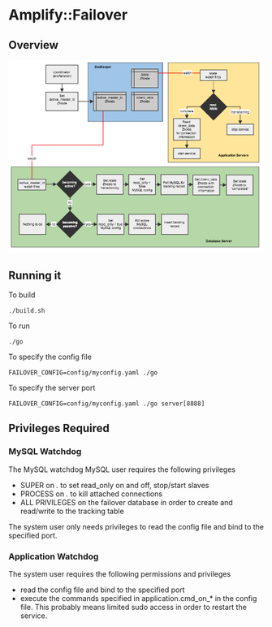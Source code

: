 # Amplify::Failover

## Overview

![Architecture Diagram](/doc/img/mysql_zk_failover.png)

## Running it

To build

    ./build.sh

To run

    ./go

To specify the config file

    FAILOVER_CONFIG=config/myconfig.yaml ./go

To specify the server port

    FAILOVER_CONFIG=config/myconfig.yaml ./go server[8888]


## Privileges Required

### MySQL Watchdog

The MySQL watchdog MySQL user requires the following privileges

- SUPER on *.* to set read_only on and off, stop/start slaves
- PROCESS on *.* to kill attached connections
- ALL PRIVILEGES on the failover database in order to create and read/write to the tracking table

The system user only needs privileges to read the config file and bind to the specified port.

### Application Watchdog

The system user requires the following permissions and privileges

- read the config file and bind to the specified port
- execute the commands specified in application.cmd_on_* in the config file.
  This probably means limited sudo access in order to restart the service.
